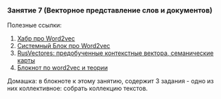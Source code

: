 ### Занятие 7 (Векторное представление слов и документов)

Полезные ссылки:
1. [Хабр про Word2vec](https://habr.com/ru/post/446530/)
2. [Системный Блок про Word2vec](https://sysblok.ru/knowhow/word2vec-pokazhi-mne-svoj-kontekst-i-ja-skazhu-kto-ty/)
3. [RusVectores: предобученные контекстные вектора, семанические карты](https://rusvectores.org/ru/)
4. [Блокнот по word2vec и теории](https://github.com/hse-ds/iad-deep-learning/blob/master/2021/seminars/sem07/sem07_solution.ipynb)

Домашка: в блокноте к этому занятию, содержит 3 задания - одно из них коллективное: собрать коллекцию текстов.
